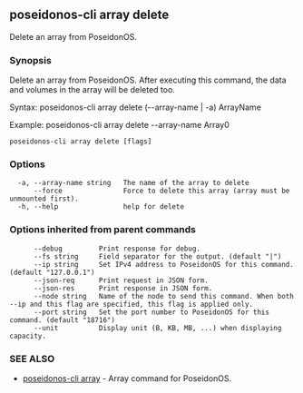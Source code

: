 ## poseidonos-cli array delete

Delete an array from PoseidonOS.

### Synopsis


Delete an array from PoseidonOS. After executing this command, 
the data and volumes in the array will be deleted too.

Syntax:
	poseidonos-cli array delete (--array-name | -a) ArrayName

Example: 
	poseidonos-cli array delete --array-name Array0	
          

```
poseidonos-cli array delete [flags]
```

### Options

```
  -a, --array-name string   The name of the array to delete
      --force               Force to delete this array (array must be unmounted first).
  -h, --help                help for delete
```

### Options inherited from parent commands

```
      --debug         Print response for debug.
      --fs string     Field separator for the output. (default "|")
      --ip string     Set IPv4 address to PoseidonOS for this command. (default "127.0.0.1")
      --json-req      Print request in JSON form.
      --json-res      Print response in JSON form.
      --node string   Name of the node to send this command. When both --ip and this flag are specified, this flag is applied only.
      --port string   Set the port number to PoseidonOS for this command. (default "18716")
      --unit          Display unit (B, KB, MB, ...) when displaying capacity.
```

### SEE ALSO

* [poseidonos-cli array](poseidonos-cli_array.md)	 - Array command for PoseidonOS.

